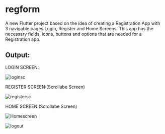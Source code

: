 # regform

A new Flutter project based on the idea of creating a Registration App with 3 navigable pages Login, Register and Home Screens. This app has the necessary fields, icons, buttons and options that are needed for a Registration app.

## Output:

LOGIN SCREEN:

![loginsc](https://github.com/LakshmanS27/Registration_App/assets/113196532/bbf7305f-f27a-4107-b1f1-7bc43131107e)

REGISTER SCREEN:(Scrollabe Screen)

![registersc](https://github.com/LakshmanS27/Registration_App/assets/113196532/703e5389-5f3f-4c76-bd80-fb991e8cec85)

HOME SCREEN:(Scrollabe Screen)

![Homescreen](https://github.com/LakshmanS27/Registration_App/assets/113196532/86498289-0e77-4505-8bb2-5b942c72f18b)

![logout](https://github.com/LakshmanS27/Registration_App/assets/113196532/4f28f3cc-eb02-4dc4-8eb6-4205e939e9e8)
